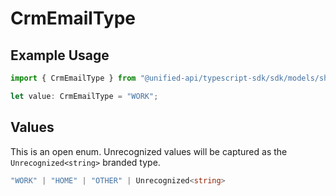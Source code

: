 # CrmEmailType

## Example Usage

```typescript
import { CrmEmailType } from "@unified-api/typescript-sdk/sdk/models/shared";

let value: CrmEmailType = "WORK";
```

## Values

This is an open enum. Unrecognized values will be captured as the `Unrecognized<string>` branded type.

```typescript
"WORK" | "HOME" | "OTHER" | Unrecognized<string>
```